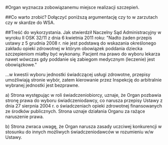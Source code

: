 #Organ wyznacza zobowiązanemu miejsce realizacji szczepień.

##Co warto zrobić?
Dołączyć poniższą argumentację czy to w zarzutach czy w skardze do WSA.

##Treść do wykorzystania.
Jak stwierdził Naczelny Sąd Administracyjny w wyroku II OSK 32/11 z dnia 6 kwietnia 2011 roku: "Nadto żaden przepis ustawy z 5 grudnia 2008 r. nie jest podstawą do wskazania określonego zakładu opieki zdrowotnej w którym obowiązek poddania dziecka szczepieniom miałby być wykonany. Pacjent ma prawo do wyboru lekarza nawet wówczas gdy poddanie się zabiegom medycznym (leczenie) jest obowiązkowe." 

...w kwestii wyboru jednostki świadczącej usługi zdrowotne, przepisy umożliwiają stronie wybór, zatem kierowanie przez Inspekcję do arbitralnie wybranej jednostki jest bezprawne. 

a) Strona występując w roli świadczeniobiorcy, uznaje, że Organ pozbawia stronę prawa do wyboru świadczeniodawcy, co narusza przepisy Ustawy z dnia 27 sierpnia 2004 r. o świadczeniach opieki zdrowotnej finansowanych ze środków publicznych. Strona uznaje działania Organu za rażące naruszenie prawa. 

b) Strona zwraca uwagę, że Organ narusza zasady uczciwej konkurencji w stosunku do innych możliwych świadczeniodawców w rozumieniu w/w Ustawy.
